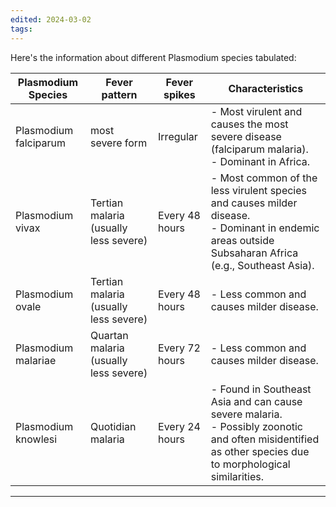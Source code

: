 ```yaml
---
edited: 2024-03-02
tags:
---
```

Here's the information about different Plasmodium species tabulated:

| Plasmodium Species    | Fever pattern                             | Fever spikes       | Characteristics                                                                                                                                              |
| --------------------- | ----------------------------------------- | ------------------ | ------------------------------------------------------------------------------------------------------------------------------------------------------------ |
| Plasmodium falciparum | most severe form                          | Irregular          | - Most virulent and causes the most severe disease (falciparum malaria). <br> - Dominant in Africa.                                                          |
| Plasmodium vivax      | Tertian malaria (usually less severe)<br> | Every 48 hours<br> | - Most common of the less virulent species and causes milder disease. <br> - Dominant in endemic areas outside Subsaharan Africa (e.g., Southeast Asia).     |
| Plasmodium ovale      | Tertian malaria (usually less severe)     | Every 48 hours     | - Less common and causes milder disease.                                                                                                                     |
| Plasmodium malariae   | Quartan malaria (usually less severe)<br> | Every 72 hours     | - Less common and causes milder disease.                                                                                                                     |
| Plasmodium knowlesi   | Quotidian malaria<br>                     | Every 24 hours     | - Found in Southeast Asia and can cause severe malaria. <br> - Possibly zoonotic and often misidentified as other species due to morphological similarities. |

---
